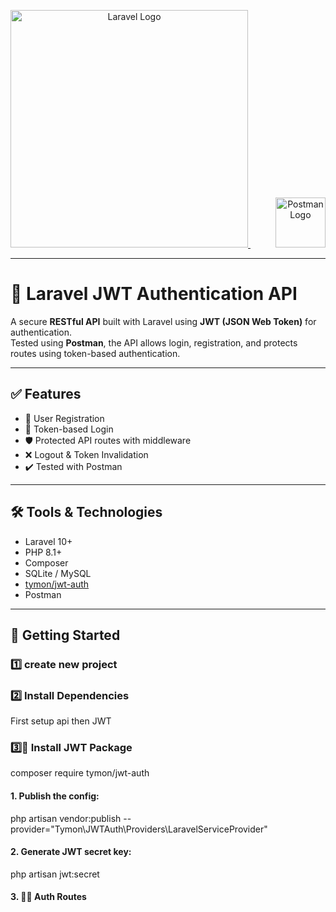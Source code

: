 <p align="center">
  <a href="https://laravel.com" target="_blank">
    <img src="https://raw.githubusercontent.com/laravel/art/master/logo-lockup/5%20SVG/2%20CMYK/1%20Full%20Color/laravel-logolockup-cmyk-red.svg" width="380" alt="Laravel Logo">
  </a>
  <span style="margin: 0 20px;"></span>
  <a href="https://postman.com" target="_blank">
    <img src="https://uxwing.com/wp-content/themes/uxwing/download/brands-and-social-media/postman-icon.svg" width="80" alt="Postman Logo">
  </a>
</p>

---

# 🔐 Laravel JWT Authentication API

A secure **RESTful API** built with Laravel using **JWT (JSON Web Token)** for authentication.  
Tested using **Postman**, the API allows login, registration, and protects routes using token-based authentication.

---

## ✅ Features

- 🧾 User Registration
- 🔑 Token-based Login
- 🛡️ Protected API routes with middleware
- ❌ Logout & Token Invalidation
- ✔️ Tested with Postman

---

## 🛠 Tools & Technologies

- Laravel 10+
- PHP 8.1+
- Composer
- SQLite / MySQL
- [tymon/jwt-auth](https://github.com/tymondesigns/jwt-auth)
- Postman

---

## 🚀 Getting Started

### 1️⃣ create new project
### 2️⃣ Install Dependencies
First setup api then JWT
### 3️⃣🔧 Install JWT Package
composer require tymon/jwt-auth
#### 1. Publish the config:
php artisan vendor:publish --provider="Tymon\JWTAuth\Providers\LaravelServiceProvider"

#### 2. Generate JWT secret key:
php artisan jwt:secret
#### 3. 🧑‍💻 Auth Routes



